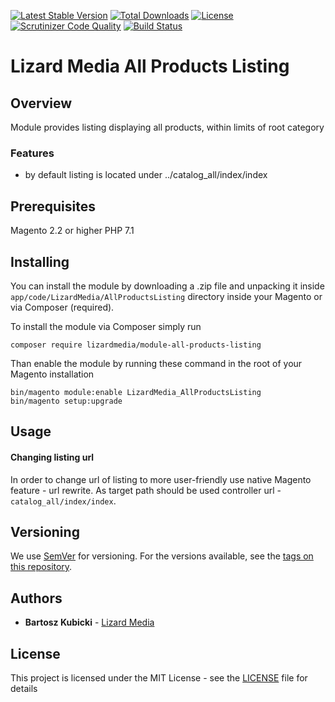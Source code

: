 [![Latest Stable Version](https://poser.pugx.org/lizardmedia/module-all-products-listing/v/stable)](https://packagist.org/packages/lizardmedia/module-all-products-listing)
[![Total Downloads](https://poser.pugx.org/lizardmedia/module-all-products-listing/downloads)](https://packagist.org/packages/lizardmedia/module-all-products-listing)
[![License](https://poser.pugx.org/lizardmedia/module-all-products-listing/license)](https://packagist.org/packages/lizardmedia/module-all-products-listing)
[![Scrutinizer Code Quality](https://scrutinizer-ci.com/g/lizardmedia/all-products-listing-magento2/badges/quality-score.png?b=master)](https://scrutinizer-ci.com/g/lizardmedia/all-products-listing-magento2/?branch=master)
[![Build Status](https://scrutinizer-ci.com/g/lizardmedia/all-products-listing-magento2/badges/build.png?b=master)](https://scrutinizer-ci.com/g/lizardmedia/all-products-listing-magento2/build-status/master)

# Lizard Media All Products Listing

## Overview
Module provides listing displaying all products, within limits of root category

### Features
* by default listing is located under ../catalog_all/index/index


## Prerequisites
Magento 2.2 or higher
PHP 7.1


## Installing ##

You can install the module by downloading a .zip file and unpacking it inside
``app/code/LizardMedia/AllProductsListing`` directory inside your Magento
or via Composer (required).

To install the module via Composer simply run
```
composer require lizardmedia/module-all-products-listing
```

Than enable the module by running these command in the root of your Magento installation
```
bin/magento module:enable LizardMedia_AllProductsListing
bin/magento setup:upgrade
```


## Usage ##

#### Changing listing url ####
In order to change url of listing to more user-friendly use native Magento feature - url rewrite.
As target path should be used controller url - ```catalog_all/index/index```.


## Versioning ##

We use [SemVer](http://semver.org/) for versioning. For the versions available, see the [tags on this repository](https://github.com/your/project/tags).

## Authors

* **Bartosz Kubicki** - [Lizard Media](https://github.com/lizardmedia)

## License

This project is licensed under the MIT License - see the [LICENSE](LICENSE) file for details
